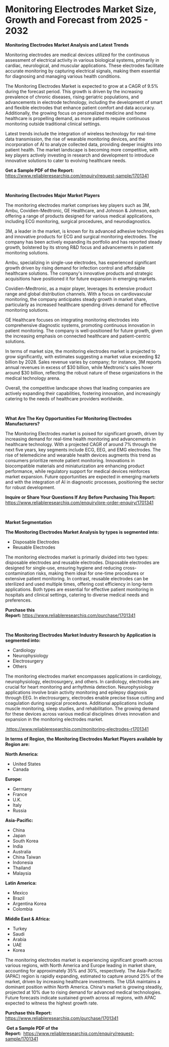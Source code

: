 <p><h1>Monitoring Electrodes Market Size, Growth and Forecast from 2025 - 2032</h1></p><p><strong>Monitoring Electrodes Market Analysis and Latest Trends</strong></p>
<p><p>Monitoring electrodes are medical devices utilized for the continuous assessment of electrical activity in various biological systems, primarily in cardiac, neurological, and muscular applications. These electrodes facilitate accurate monitoring by capturing electrical signals, making them essential for diagnosing and managing various health conditions.</p><p>The Monitoring Electrodes Market is expected to grow at a CAGR of 9.5% during the forecast period. This growth is driven by the increasing prevalence of chronic diseases, rising geriatric populations, and advancements in electrode technology, including the development of smart and flexible electrodes that enhance patient comfort and data accuracy. Additionally, the growing focus on personalized medicine and home healthcare is propelling demand, as more patients require continuous monitoring outside traditional clinical settings. </p><p>Latest trends include the integration of wireless technology for real-time data transmission, the rise of wearable monitoring devices, and the incorporation of AI to analyze collected data, providing deeper insights into patient health. The market landscape is becoming more competitive, with key players actively investing in research and development to introduce innovative solutions to cater to evolving healthcare needs.</p></p>
<p><strong>Get a Sample PDF of the Report:&nbsp;</strong> <a href="https://www.reliableresearchiq.com/enquiry/request-sample/1701341?utm_campaign=3519&utm_medium=2&utm_source=Github&utm_content=ia&utm_term=13042025&utm_id=monitoring-electrodes">https://www.reliableresearchiq.com/enquiry/request-sample/1701341</a></p>
<p>&nbsp;</p>
<p><strong>Monitoring Electrodes Major Market Players</strong></p>
<p><p>The monitoring electrodes market comprises key players such as 3M, Ambu, Covidien-Medtronic, GE Healthcare, and Johnson & Johnson, each offering a range of products designed for various medical applications, including ECG monitoring, surgical procedures, and neurodiagnostics.</p><p>3M, a leader in the market, is known for its advanced adhesive technologies and innovative products for ECG and surgical monitoring electrodes. The company has been actively expanding its portfolio and has reported steady growth, bolstered by its strong R&D focus and advancements in patient monitoring solutions.</p><p>Ambu, specializing in single-use electrodes, has experienced significant growth driven by rising demand for infection control and affordable healthcare solutions. The company's innovative products and strategic acquisitions have positioned it for future expansion in emerging markets.</p><p>Covidien-Medtronic, as a major player, leverages its extensive product range and global distribution channels. With a focus on cardiovascular monitoring, the company anticipates steady growth in market share, particularly as increased healthcare spending drives demand for effective monitoring solutions.</p><p>GE Healthcare focuses on integrating monitoring electrodes into comprehensive diagnostic systems, promoting continuous innovation in patient monitoring. The company is well-positioned for future growth, given the increasing emphasis on connected healthcare and patient-centric solutions.</p><p>In terms of market size, the monitoring electrodes market is projected to grow significantly, with estimates suggesting a market value exceeding $2 billion by 2028. Sales revenue varies by company; for instance, 3M reports annual revenues in excess of $30 billion, while Medtronic's sales hover around $30 billion, reflecting the robust nature of these organizations in the medical technology arena. </p><p>Overall, the competitive landscape shows that leading companies are actively expanding their capabilities, fostering innovation, and increasingly catering to the needs of healthcare providers worldwide.</p></p>
<p>&nbsp;</p>
<p><strong>What Are The Key Opportunities For Monitoring Electrodes Manufacturers?</strong></p>
<p><p>The Monitoring Electrodes market is poised for significant growth, driven by increasing demand for real-time health monitoring and advancements in healthcare technology. With a projected CAGR of around 7% through the next five years, key segments include ECG, EEG, and EMG electrodes. The rise of telemedicine and wearable health devices augments this trend as consumers prioritize remote patient monitoring. Innovations in biocompatible materials and miniaturization are enhancing product performance, while regulatory support for medical devices reinforces market expansion. Future opportunities are expected in emerging markets and with the integration of AI in diagnostic processes, positioning the sector for robust development.</p></p>
<p><strong>Inquire or Share Your Questions If Any Before Purchasing This Report:</strong> <a href="https://www.reliableresearchiq.com/enquiry/pre-order-enquiry/1701341?utm_campaign=3519&utm_medium=2&utm_source=Github&utm_content=ia&utm_term=13042025&utm_id=monitoring-electrodes">https://www.reliableresearchiq.com/enquiry/pre-order-enquiry/1701341</a></p>
<p>&nbsp;</p>
<p><strong>Market Segmentation</strong></p>
<p><strong>The Monitoring Electrodes Market Analysis by types is segmented into:</strong></p>
<p><ul><li>Disposable Electrodes</li><li>Reusable Electrodes</li></ul></p>
<p><p>The monitoring electrodes market is primarily divided into two types: disposable electrodes and reusable electrodes. Disposable electrodes are designed for single-use, ensuring hygiene and reducing cross-contamination risks, making them ideal for one-time procedures or extensive patient monitoring. In contrast, reusable electrodes can be sterilized and used multiple times, offering cost efficiency in long-term applications. Both types are essential for effective patient monitoring in hospitals and clinical settings, catering to diverse medical needs and preferences.</p></p>
<p><strong>Purchase this Report:&nbsp;</strong><a href="https://www.reliableresearchiq.com/purchase/1701341?utm_campaign=3519&utm_medium=2&utm_source=Github&utm_content=ia&utm_term=13042025&utm_id=monitoring-electrodes">https://www.reliableresearchiq.com/purchase/1701341</a></p>
<p>&nbsp;</p>
<p><strong>The Monitoring Electrodes Market Industry Research by Application is segmented into:</strong></p>
<p><ul><li>Cardiology</li><li>Neurophysiology</li><li>Electrosurgery</li><li>Others</li></ul></p>
<p><p>The monitoring electrodes market encompasses applications in cardiology, neurophysiology, electrosurgery, and others. In cardiology, electrodes are crucial for heart monitoring and arrhythmia detection. Neurophysiology applications involve brain activity monitoring and epilepsy diagnosis through EEG. In electrosurgery, electrodes enable precise tissue cutting and coagulation during surgical procedures. Additional applications include muscle monitoring, sleep studies, and rehabilitation. The growing demand for these devices across various medical disciplines drives innovation and expansion in the monitoring electrodes market.</p></p>
<p><a href="https://www.reliableresearchiq.com/monitoring-electrodes-r1701341?utm_campaign=3519&utm_medium=2&utm_source=Github&utm_content=ia&utm_term=13042025&utm_id=monitoring-electrodes">&nbsp;https://www.reliableresearchiq.com/monitoring-electrodes-r1701341</a></p>
<p><strong>In terms of Region, the Monitoring Electrodes Market Players available by Region are:</strong></p>
<p>
    <p> <strong> North America: </strong>
        <ul>
            <li>United States</li>
            <li>Canada</li>
        </ul>
        </p> 
    <p> <strong> Europe: </strong>
        <ul>
            <li>Germany</li>
            <li>France</li>
            <li>U.K.</li>
            <li>Italy</li>
            <li>Russia</li>
        </ul>
        </p> 
    <p> <strong> Asia-Pacific: </strong>
        <ul>
            <li>China</li>
            <li>Japan</li>
            <li>South Korea</li>
            <li>India</li>
            <li>Australia</li>
            <li>China Taiwan</li>
            <li>Indonesia</li>
            <li>Thailand</li>
            <li>Malaysia</li>
        </ul>
        </p> 
    <p> <strong> Latin America: </strong>
        <ul>
            <li>Mexico</li>
            <li>Brazil</li>
            <li>Argentina Korea</li>
            <li>Colombia</li>
        </ul>
        </p> 
    <p> <strong> Middle East & Africa: </strong>
        <ul>
            <li>Turkey</li>
            <li>Saudi</li>
            <li>Arabia</li>
            <li>UAE</li>
            <li>Korea</li>
        </ul>
    </p>
    </p>
<p><p>The monitoring electrodes market is experiencing significant growth across various regions, with North America and Europe leading in market share, accounting for approximately 35% and 30%, respectively. The Asia-Pacific (APAC) region is rapidly expanding, estimated to capture around 25% of the market, driven by increasing healthcare investments. The USA maintains a dominant position within North America. China's market is growing steadily, projected at 10% due to rising demand for advanced medical technologies. Future forecasts indicate sustained growth across all regions, with APAC expected to witness the highest growth rate.</p></p>
<p><strong>Purchase this Report: </strong><a href="https://www.reliableresearchiq.com/purchase/1701341?utm_campaign=3519&utm_medium=2&utm_source=Github&utm_content=ia&utm_term=13042025&utm_id=monitoring-electrodes">https://www.reliableresearchiq.com/purchase/1701341</a></p>
<p>&nbsp;<strong>Get a Sample PDF of the Report:&nbsp;&nbsp;</strong><a href="https://www.reliableresearchiq.com/enquiry/request-sample/1701341?utm_campaign=3519&utm_medium=2&utm_source=Github&utm_content=ia&utm_term=13042025&utm_id=monitoring-electrodes">https://www.reliableresearchiq.com/enquiry/request-sample/1701341</a></p>
<p><strong></strong></p>
<p><p></p><p></p><p></p></p>
